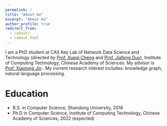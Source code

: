 ```yaml
---
permalink: /
title: "About me"
excerpt: "About me"
author_profile: true
redirect_from: 
  - /about/
  - /about.html
---
```


I am a PhD student at CAS Key Lab of Network Data Science and Technology (directed by [Prof. Xueqi Cheng](http://www.bigdatalab.ac.cn/cxq/) and [Prof. Jiafeng Guo](http://www.bigdatalab.ac.cn/gjf/)), Institute of Computing Technology, Chinese Academy of Sciences. My advisor is [Prof. Xiaolong Jin](http://www.bigdatalab.ac.cn/jxl/) .
My current research interest includes: knowledge graph, natural language processing.

Education
======
- B.S. in Computer Science, Shandong University, 2016
- Ph.D in Computer Science, Institute of Computing Technology, Chinese Academy of Sciences, 2022 (expected)

